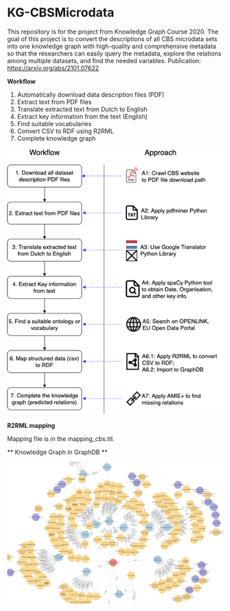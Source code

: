 # KG-CBSMicrodata
This repository is for the project from Knowledge Graph Course 2020. The goal of this project is to convert the descriptions of all CBS microdata sets into one knowledge graph with high-quality and comprehensive metadata so that the researchers can easily query the metadata, explore the relations among multiple datasets, and find the needed variables.
Publication: https://arxiv.org/abs/2101.07622 

**Workflow**

1. Automatically download data description files (PDF)
2. Extract text from PDF files
3. Translate extracted text from Dutch to English
4. Extract key information from the text (English)
5. Find suitable vocabularies
6. Convert CSV to RDF using R2RML
7. Complete knowledge graph

![Workflow Diagram](https://github.com/sunchang0124/KG-CBSMicrodata/raw/master/img/CBSMicrodata.png)

**R2RML mapping**

Mapping file is in the mapping_cbs.ttl. 

** Knowledge Graph in GraphDB **

![Workflow Diagram](https://github.com/sunchang0124/KG-CBSMicrodata/raw/master/img/graphdb1.png)
